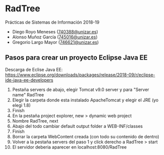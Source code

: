 # RadTree

Prácticas de Sistemas de Información 2018-19

- Diego Royo Meneses (<740388@unizar.es>)
- Alonso Muñoz García (<745016@unizar.es>)
- Gregorio Largo Mayor (<746621@unizar.es>)

## Pasos para crear un proyecto Eclipse Java EE

Descarga de Eclise Java EE:
https://www.eclipse.org/downloads/packages/release/2018-09/r/eclipse-ide-java-ee-developers

1. Pestaña servers de abajo, elegir Tomcat v9.0 server y para "Server name" RadTree
1. Elegir la carpeta donde esta instalado ApacheTomcat y elegir el JRE (yo elegi 1.8)
1. Finish
1. En la pestaña project explorer, new > dynamic web project
1. Nombre RadTree, next
1. Abajo del todo cambiar default output folder a WEB-INF/classes
1. Finish
1. Borrar la carpeta WebContent creada (con todo su contenido de dentro)
1. Volver a la pestaña servers del paso 1 y click derecho a RadTree > start
1. El servidor deberia aparecer en localhost:8080/RadTree
